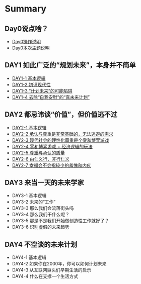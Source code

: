 # Summary

## Day0说点啥？

* [Day0操作说明](README.md)
* [Day0本次主题说明](day0ben-ci-zhu-ti-shuo-ming.md)

## DAY1 如此广泛的“规划未来”，本身并不简单

* [DAY1-1 基本逻辑](methods.md)
* [DAY1-2 初识现代性](day1-2-chu-shi-xian-dai-xing.md)
* [DAY1-3 “计划未来”的可能陷阱](day1-3-201c-ji-hua-wei-lai-201d-de-ke-neng-xian-jing.md)
* [DAY1-4 去除“自我安慰”的“真未来计划”](day1-4-qu-chu-201c-zi-wo-an-wei-201d-de-201c-zhen-wei-lai-ji-hua-201d.md)

## DAY2 都忌讳谈“价值”，但价值逃不过

* [DAY2-1 基本逻辑](day2-du-ji-hui-tan-201c-jia-zhi-201d-ff0c-dan-jia-zhi-tao-bu-guo/day2-1-ji-ben-luo-ji.md)
* [DAY2-2 承认与尊重是非常基础的，无法逃避的需求](day2-du-ji-hui-tan-201c-jia-zhi-201d-ff0c-dan-jia-zhi-tao-bu-guo/day2-2-cheng-ren-yu-zun-zhong-shi-fei-chang-ji-chu-de-ff0c-wu-fa-tao-bi-de-xu-qiu.md)
* [DAY2-3 现代社会的理性化尊重是个零和博弈游戏](day2-du-ji-hui-tan-201c-jia-zhi-201d-ff0c-dan-jia-zhi-tao-bu-guo/day2-3-xian-dai-she-hui-de-li-xing-hua-zun-zhong-shi-ge-ling-he-bo-yi-you-xi.md)
* [DAY2-4 零和博弈游戏 + 经济逻辑的玩法](day2-du-ji-hui-tan-201c-jia-zhi-201d-ff0c-dan-jia-zhi-tao-bu-guo/day2-4-ling-he-bo-yi-you-xi-+-jing-ji-luo-ji-de-wan-fa.md)
* [DAY2-5 尊重与承认的质量](day2-du-ji-hui-tan-201c-jia-zhi-201d-ff0c-dan-jia-zhi-tao-bu-guo/day2-5-zun-zhong-yu-cheng-ren-de-zhi-liang.md)
* [DAY2-6 由仁义行，非行仁义](day2-du-ji-hui-tan-201c-jia-zhi-201d-ff0c-dan-jia-zhi-tao-bu-guo/day2-6-you-ren-yi-xing-ff0c-fei-xing-ren-yi.md)
* [DAY2-7 幸福会不会指较少的羞愧和内疚](day2-du-ji-hui-tan-201c-jia-zhi-201d-ff0c-dan-jia-zhi-tao-bu-guo/day2-7-xing-fu-hui-bu-hui-zhi-jiao-shao-de-xiu-kui-he-nei-jiu.md)

## DAY3 来当一天的未来学家

* DAY3-1 基本逻辑
* DAY3-2 未来的“工作”
* DAY3-3 那么我们会流落街头吗
* DAY3-4 那么我们干什么呢？
* DAY3-5 那是不是我们开始做创造性工作就好了？
* DAY3-6 识别虚假的未来趋势

## DAY4 不空谈的未来计划

* DAY4-1 基本逻辑
* DAY4-2 如果你在2000年，你可以如何计划未来
* DAY4-3 从互联网巨头们早期生活的启示
* DAY4-4 什么在支撑一个生活方式


